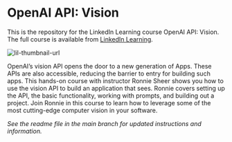 # OpenAI API: Vision
This is the repository for the LinkedIn Learning course OpenAI API: Vision. The full course is available from [LinkedIn Learning][lil-course-url].

![lil-thumbnail-url]

OpenAI’s vision API opens the door to a new generation of Apps. These APIs are also accessible, reducing the barrier to entry for building such apps. This hands-on course with instructor Ronnie Sheer shows you how to use the vision API to build an application that sees. Ronnie covers setting up the API, the basic functionality, working with prompts, and building out a project. Join Ronnie in this course to learn how to leverage some of the most cutting-edge computer vision in your software.

_See the readme file in the main branch for updated instructions and information._


[0]: # (Replace these placeholder URLs with actual course URLs)

[lil-course-url]: https://www.linkedin.com/learning/openai-api-vision
[lil-thumbnail-url]: https://media.licdn.com/dms/image/D560DAQG0Mu6DAHu0uw/learning-public-crop_675_1200/0/1706311523814?e=2147483647&v=beta&t=hWeQB-7b89fbbJ0akwTwu3k6DavuE5PL3ujxlKOPfrY

